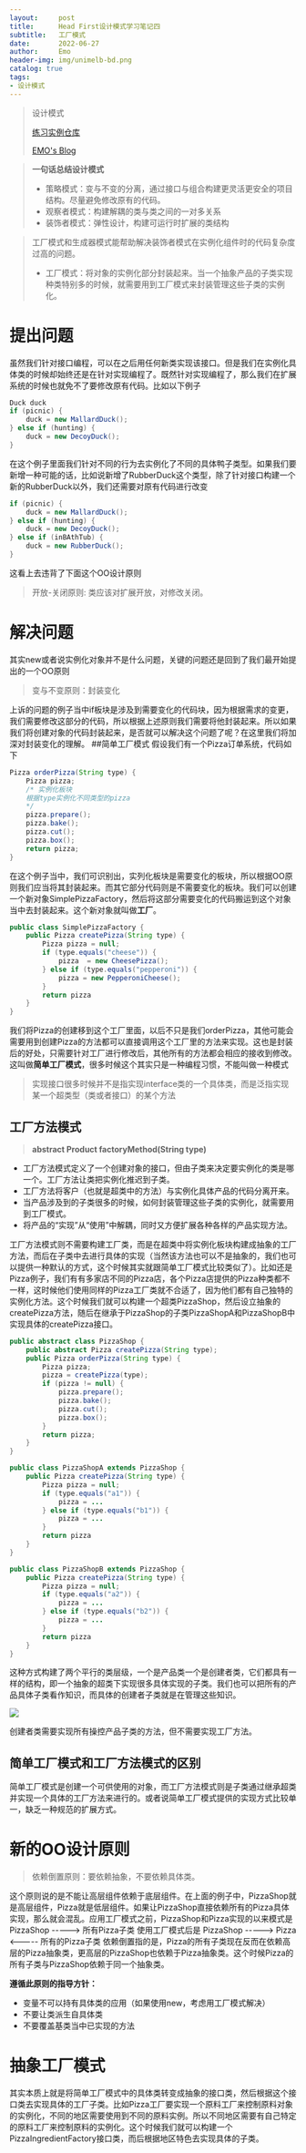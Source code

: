 ```yaml
---
layout:     post
title:      Head First设计模式学习笔记四
subtitle:   工厂模式
date:       2022-06-27
author:     Emo
header-img: img/unimelb-bd.png
catalog: true
tags:
- 设计模式
---
```


> 设计模式
> 
> [练习实例仓库](https://github.com/EMOSAMA/DesignPatternTry)
> 
> [EMO's Blog](https://emosama.github.io/)

>**一句话总结设计模式**
>- 策略模式：变与不变的分离，通过接口与组合构建更灵活更安全的项目结构。尽量避免修改原有的代码。
>- 观察者模式：构建解耦的类与类之间的一对多关系
>- 装饰者模式：弹性设计，构建可运行时扩展的类结构

>工厂模式和生成器模式能帮助解决装饰者模式在实例化组件时的代码复杂度过高的问题。
>- 工厂模式：将对象的实例化部分封装起来。当一个抽象产品的子类实现种类特别多的时候，就需要用到工厂模式来封装管理这些子类的实例化。

# 提出问题
虽然我们针对接口编程，可以在之后用任何新类实现该接口。但是我们在实例化具体类的时候却始终还是在针对实现编程了。既然针对实现编程了，那么我们在扩展系统的时候也就免不了要修改原有代码。比如以下例子
```java
Duck duck
if (picnic) {
	duck = new MallardDuck();
} else if (hunting) {
	duck = new DecoyDuck();
}
```
在这个例子里面我们针对不同的行为去实例化了不同的具体鸭子类型。如果我们要新增一种可能的话，比如说新增了RubberDuck这个类型，除了针对接口构建一个新的RubberDuck以外，我们还需要对原有代码进行改变
```java
if (picnic) {
	duck = new MallardDuck();
} else if (hunting) {
	duck = new DecoyDuck();
} else if (inBAthTub) {
	duck = new RubberDuck();
}
```
这看上去违背了下面这个OO设计原则
>开放-关闭原则: 类应该对扩展开放，对修改关闭。

# 解决问题
其实new或者说实例化对象并不是什么问题，关键的问题还是回到了我们最开始提出的一个OO原则
>变与不变原则：封装变化

上诉的问题的例子当中if板块是涉及到需要变化的代码块，因为根据需求的变更，我们需要修改这部分的代码，所以根据上述原则我们需要将他封装起来。所以如果我们将创建对象的代码封装起来，是否就可以解决这个问题了呢？在这里我们将加深对封装变化的理解。
##简单工厂模式
假设我们有一个Pizza订单系统，代码如下
```java
Pizza orderPizza(String type) {
	Pizza pizza;
	/* 实例化板块
	根据type实例化不同类型的pizza
	*/
	pizza.prepare();
	pizza.bake();
	pizza.cut();
	pizza.box();
	return pizza;
}
```
在这个例子当中，我们可识别出，实列化板块是需要变化的板块，所以根据OO原则我们应当将其封装起来。而其它部分代码则是不需要变化的板块。我们可以创建一个新对象SimplePizzaFactory，然后将这部分需要变化的代码搬运到这个对象当中去封装起来。这个新对象就叫做**工厂**。
```java
public class SimplePizzaFactory {
	public Pizza createPizza(String type) {
		Pizza pizza = null;
		if (type.equals("cheese")) {
			pizza  = new CheesePizza();
		} else if (type.equals("pepperoni")) {
			pizza = new PepperoniCheese();
		}
		return pizza
	}
}
```
我们将Pizza的创建移到这个工厂里面，以后不只是我们orderPizza，其他可能会需要用到创建Pizza的方法都可以直接调用这个工厂里的方法来实现。这也是封装后的好处，只需要针对工厂进行修改后，其他所有的方法都会相应的接收到修改。这叫做**简单工厂模式**，很多时候这个其实只是一种编程习惯，不能叫做一种模式
>实现接口很多时候并不是指实现interface类的一个具体类，而是泛指实现某一个超类型（类或者接口）的某个方法

## 工厂方法模式
>**abstract Product factoryMethod(String type)**
- 工厂方法模式定义了一个创建对象的接口，但由子类来决定要实例化的类是哪一个。工厂方法让类把实例化推迟到子类。
- 工厂方法将客户（也就是超类中的方法）与实例化具体产品的代码分离开来。
- 当产品涉及到的子类很多的时候，如何封装管理这些子类的实例化，就需要用到工厂模式。
- 将产品的“实现”从“使用”中解耦，同时又方便扩展各种各样的产品实现方法。

工厂方法模式则不需要构建工厂类，而是在超类中将实例化板块构建成抽象的工厂方法，而后在子类中去进行具体的实现（当然该方法也可以不是抽象的，我们也可以提供一种默认的方式，这个时候其实就跟简单工厂模式比较类似了）。比如还是Pizza例子，我们有有多家店不同的Pizza店，各个Pizza店提供的Pizza种类都不一样，这时候他们使用同样的Pizza工厂类就不合适了，因为他们都有自己独特的实例化方法。这个时候我们就可以构建一个超类PizzaShop，然后设立抽象的createPizza方法，随后在继承于PizzaShop的子类PizzaShopA和PizzaShopB中实现具体的createPizza接口。
```java
public abstract class PizzaShop {
	public abstract Pizza createPizza(String type);
	public Pizza orderPizza(String type) {
		Pizza pizza;
		pizza = createPizza(type);
		if (pizza != null) {
			pizza.prepare();
			pizza.bake();
			pizza.cut();
			pizza.box();
		}
		return pizza;
	}
}

public class PizzaShopA extends PizzaShop {
	public Pizza createPizza(String type) {
		Pizza pizza = null;
		if (type.equals("a1")) {
			pizza = ...
		} else if (type.equals("b1")) {
			pizza = ...
		}
		return pizza
	}
}

public class PizzaShopB extends PizzaShop {
	public Pizza createPizza(String type) {
		Pizza pizza = null;
		if (type.equals("a2")) {
			pizza = ...
		} else if (type.equals("b2")) {
			pizza = ...
		}
		return pizza
	}
}
```
这种方式构建了两个平行的类层级，一个是产品类一个是创建者类，它们都具有一样的结构，即一个抽象的超类下实现很多具体实现的子类。我们也可以把所有的产品具体子类看作知识，而具体的创建者子类就是在管理这些知识。

<img src="{{site.url}}/img/2022-06-27-工厂模式/p132.png">

创建者类需要实现所有操控产品子类的方法，但不需要实现工厂方法。
## 简单工厂模式和工厂方法模式的区别
简单工厂模式是创建一个可供使用的对象，而工厂方法模式则是子类通过继承超类并实现一个具体的工厂方法来进行的。或者说简单工厂模式提供的实现方式比较单一，缺乏一种规范的扩展方式。

# 新的OO设计原则
>依赖倒置原则：要依赖抽象，不要依赖具体类。

这个原则说的是不能让高层组件依赖于底层组件。在上面的例子中，PizzaShop就是高层组件，Pizza就是低层组件。如果让PizzaShop直接依赖所有的Pizza具体实现，那么就会混乱。应用工厂模式之前，PizzaShop和Pizza实现的以来模式是
PizzaShop -----> 所有Pizza子类
使用工厂模式后是
PizzaShop -----> Pizza <----- 所有的Pizza子类
依赖倒置指的是，Pizza的所有子类现在反而在依赖高层的Pizza抽象类，更高层的PizzaShop也依赖于Pizza抽象类。这个时候Pizza的所有子类与PizzaShop依赖于同一个抽象类。

**遵循此原则的指导方针：**
- 变量不可以持有具体类的应用（如果使用new，考虑用工厂模式解决）
- 不要让类派生自具体类
- 不要覆盖基类当中已实现的方法

# 抽象工厂模式
其实本质上就是将简单工厂模式中的具体类转变成抽象的接口类，然后根据这个接口类去实现具体的工厂子类。比如Pizza工厂要实现一个原料工厂来控制原料对象的实例化，不同的地区需要使用到不同的原料实例。所以不同地区需要有自己特定的原料工厂来控制原料的实例化。这个时候我们就可以构建一个PizzaIngredientFactory接口类，而后根据地区特色去实现具体的子类。
